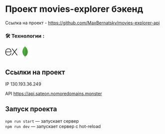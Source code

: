 # Проект movies-explorer бэкенд

Ссылка на проект - https://github.com/MaxBernatsky/movies-explorer-api

### :hammer_and_wrench: Технологии :

<div>
  <img src="https://github.com/devicons/devicon/blob/master/icons/express/express-original.svg" atl="express" width="40" height="40">
  <img src="https://github.com/devicons/devicon/blob/master/icons/mongodb/mongodb-original.svg" atl="mongodb" width="40" height="40">

</div>

## Ссылки на проект

IP 130.193.36.249

API https://api.sateon.nomoredomains.monster

## Запуск проекта

`npm run start` — запускает сервер  
`npm run dev` — запускает сервер с hot-reload
